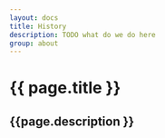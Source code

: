 ```yaml
---
layout: docs
title: History
description: TODO what do we do here
group: about
---
```


# {{ page.title }}
## {{page.description }}